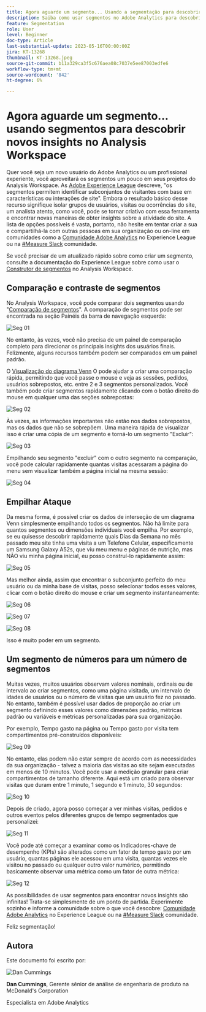 ```yaml
---
title: Agora aguarde um segmento... Usando a segmentação para descobrir novos insights no Analysis Workspace
description: Saiba como usar segmentos no Adobe Analytics para descobrir novos insights de suas visualizações do Analysis Workspace e tabelas de forma livre.
feature: Segmentation
role: User
level: Beginner
doc-type: Article
last-substantial-update: 2023-05-16T00:00:00Z
jira: KT-13268
thumbnail: KT-13268.jpeg
source-git-commit: b11a329ca3f5c676aea08c7037e5ee87003edfe6
workflow-type: tm+mt
source-wordcount: '842'
ht-degree: 6%

---
```



# Agora aguarde um segmento... usando segmentos para descobrir novos insights no Analysis Workspace

Quer você seja um novo usuário do Adobe Analytics ou um profissional experiente, você aproveitará os segmentos um pouco em seus projetos do Analysis Workspace. As [Adobe Experience League](https://experienceleague.adobe.com/docs/analytics/components/segmentation/seg-overview.html?lang=pt-BR) descreve, &quot;os segmentos permitem identificar subconjuntos de visitantes com base em características ou interações de site&quot;. Embora o resultado básico desse recurso signifique isolar grupos de usuários, visitas ou ocorrências do site, um analista atento, como você, pode se tornar criativo com essa ferramenta e encontrar novas maneiras de obter insights sobre a atividade do site. A lista de opções possíveis é vasta, portanto, não hesite em tentar criar a sua e compartilhá-la com outras pessoas em sua organização ou on-line em comunidades como a [Comunidade Adobe Analytics](https://experienceleaguecommunities.adobe.com/t5/adobe-analytics/ct-p/adobe-analytics-community?profile.language=pt) no Experience League ou na [#Measure Slack](https://www.measure.chat/) comunidade.

Se você precisar de um atualizado rápido sobre como criar um segmento, consulte a documentação do Experience League sobre como usar o [Construtor de segmentos](https://experienceleague.adobe.com/docs/analytics/components/segmentation/segmentation-workflow/seg-build.html?lang=en) no Analysis Workspace.

## Comparação e contraste de segmentos

No Analysis Workspace, você pode comparar dois segmentos usando &quot;[Comparação de segmentos](https://experienceleague.adobe.com/docs/analytics/analyze/analysis-workspace/panels/segment-comparison/segment-comparison.html?lang=pt-BR)&quot;. A comparação de segmentos pode ser encontrada na seção Painéis da barra de navegação esquerda:

![Seg 01](assets/seg01.png)

No entanto, às vezes, você não precisa de um painel de comparação completo para direcionar os principais insights dos usuários finais. Felizmente, alguns recursos também podem ser comparados em um painel padrão.

O [Visualização do diagrama Venn](https://experienceleague.adobe.com/docs/analytics/analyze/analysis-workspace/visualizations/venn.html?lang=pt-BR) O pode ajudar a criar uma comparação rápida, permitindo que você passe o mouse e veja as sessões, pedidos, usuários sobrepostos, etc. entre 2 e 3 segmentos personalizados. Você também pode criar segmentos rapidamente clicando com o botão direito do mouse em qualquer uma das seções sobrepostas:

![Seg 02](assets/s02.png)

Às vezes, as informações importantes não estão nos dados sobrepostos, mas os dados que não se sobrepõem. Uma maneira rápida de visualizar isso é criar uma cópia de um segmento e torná-lo um segmento &quot;Excluir&quot;:

![Seg 03](assets/s03.png)

Empilhando seu segmento &quot;excluir&quot; com o outro segmento na comparação, você pode calcular rapidamente quantas visitas acessaram a página do menu sem visualizar também a página inicial na mesma sessão:

![Seg 04](assets/s04.png)

## Empilhar Ataque

Da mesma forma, é possível criar os dados de interseção de um diagrama Venn simplesmente empilhando todos os segmentos. Não há limite para quantos segmentos ou dimensões individuais você empilha. Por exemplo, se eu quisesse descobrir rapidamente quais Dias da Semana no mês passado meu site tinha uma visita a um Telefone Celular, especificamente um Samsung Galaxy A52s, que viu meu menu e páginas de nutrição, mas NÃO viu minha página inicial, eu posso construí-lo rapidamente assim:

![Seg 05](assets/s05.png)

Mas melhor ainda, assim que encontrar o subconjunto perfeito do meu usuário ou da minha base de visitas, posso selecionar todos esses valores, clicar com o botão direito do mouse e criar um segmento instantaneamente:

![Seg 06](assets/s06.png)

![Seg 07](assets/s07.png)

![Seg 08](assets/s08.png)

Isso é muito poder em um segmento.

## Um segmento de números para um número de segmentos

Muitas vezes, muitos usuários observam valores nominais, ordinais ou de intervalo ao criar segmentos, como uma página visitada, um intervalo de idades de usuários ou o número de visitas que um usuário fez no passado. No entanto, também é possível usar dados de proporção ao criar um segmento definindo esses valores como dimensões padrão, métricas padrão ou variáveis e métricas personalizadas para sua organização.

Por exemplo, Tempo gasto na página ou Tempo gasto por visita tem compartimentos pré-construídos disponíveis:

![Seg 09](assets/s09.png)

No entanto, elas podem não estar sempre de acordo com as necessidades da sua organização - talvez a maioria das visitas ao site sejam executadas em menos de 10 minutos. Você pode usar a medição granular para criar compartimentos de tamanho diferente. Aqui está um criado para observar visitas que duram entre 1 minuto, 1 segundo e 1 minuto, 30 segundos:

![Seg 10](assets/s10.png)

Depois de criado, agora posso começar a ver minhas visitas, pedidos e outros eventos pelos diferentes grupos de tempo segmentados que personalizei:

![Seg 11](assets/s11.png)

Você pode até começar a examinar como os Indicadores-chave de desempenho (KPIs) são alterados como um fator de tempo gasto por um usuário, quantas páginas ele acessou em uma visita, quantas vezes ele visitou no passado ou qualquer outro valor numérico, permitindo basicamente observar uma métrica como um fator de outra métrica:

![Seg 12](assets/s12.png)

As possibilidades de usar segmentos para encontrar novos insights são infinitas! Trata-se simplesmente de um ponto de partida. Experimente sozinho e informe a comunidade sobre o que você descobre: [Comunidade Adobe Analytics](https://experienceleaguecommunities.adobe.com/t5/adobe-analytics/ct-p/adobe-analytics-community?profile.language=pt) no Experience League ou na [#Measure Slack](https://www.measure.chat/) comunidade.

Feliz segmentação!

## Autora

Este documento foi escrito por:

![Dan Cummings](assets/seg13.png)

**Dan Cummings**, Gerente sênior de análise de engenharia de produto na McDonald&#39;s Corporation

Especialista em Adobe Analytics

